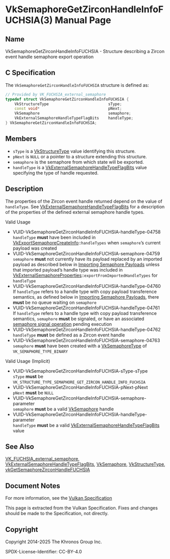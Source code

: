 # VkSemaphoreGetZirconHandleInfoFUCHSIA(3) Manual Page

## Name

VkSemaphoreGetZirconHandleInfoFUCHSIA - Structure describing a Zircon event handle semaphore export operation



## [](#_c_specification)C Specification

The `VkSemaphoreGetZirconHandleInfoFUCHSIA` structure is defined as:

```c++
// Provided by VK_FUCHSIA_external_semaphore
typedef struct VkSemaphoreGetZirconHandleInfoFUCHSIA {
    VkStructureType                          sType;
    const void*                              pNext;
    VkSemaphore                              semaphore;
    VkExternalSemaphoreHandleTypeFlagBits    handleType;
} VkSemaphoreGetZirconHandleInfoFUCHSIA;
```

## [](#_members)Members

- `sType` is a [VkStructureType](https://registry.khronos.org/vulkan/specs/latest/man/html/VkStructureType.html) value identifying this structure.
- `pNext` is `NULL` or a pointer to a structure extending this structure.
- `semaphore` is the semaphore from which state will be exported.
- `handleType` is a [VkExternalSemaphoreHandleTypeFlagBits](https://registry.khronos.org/vulkan/specs/latest/man/html/VkExternalSemaphoreHandleTypeFlagBits.html) value specifying the type of handle requested.

## [](#_description)Description

The properties of the Zircon event handle returned depend on the value of `handleType`. See [VkExternalSemaphoreHandleTypeFlagBits](https://registry.khronos.org/vulkan/specs/latest/man/html/VkExternalSemaphoreHandleTypeFlagBits.html) for a description of the properties of the defined external semaphore handle types.

Valid Usage

- [](#VUID-VkSemaphoreGetZirconHandleInfoFUCHSIA-handleType-04758)VUID-VkSemaphoreGetZirconHandleInfoFUCHSIA-handleType-04758  
  `handleType` **must** have been included in [VkExportSemaphoreCreateInfo](https://registry.khronos.org/vulkan/specs/latest/man/html/VkExportSemaphoreCreateInfo.html)::`handleTypes` when `semaphore`’s current payload was created
- [](#VUID-VkSemaphoreGetZirconHandleInfoFUCHSIA-semaphore-04759)VUID-VkSemaphoreGetZirconHandleInfoFUCHSIA-semaphore-04759  
  `semaphore` **must** not currently have its payload replaced by an imported payload as described below in [Importing Semaphore Payloads](https://registry.khronos.org/vulkan/specs/latest/html/vkspec.html#synchronization-semaphores-importing) unless that imported payload’s handle type was included in [VkExternalSemaphoreProperties](https://registry.khronos.org/vulkan/specs/latest/man/html/VkExternalSemaphoreProperties.html)::`exportFromImportedHandleTypes` for `handleType`
- [](#VUID-VkSemaphoreGetZirconHandleInfoFUCHSIA-handleType-04760)VUID-VkSemaphoreGetZirconHandleInfoFUCHSIA-handleType-04760  
  If `handleType` refers to a handle type with copy payload transference semantics, as defined below in [Importing Semaphore Payloads](https://registry.khronos.org/vulkan/specs/latest/html/vkspec.html#synchronization-semaphores-importing), there **must** be no queue waiting on `semaphore`
- [](#VUID-VkSemaphoreGetZirconHandleInfoFUCHSIA-handleType-04761)VUID-VkSemaphoreGetZirconHandleInfoFUCHSIA-handleType-04761  
  If `handleType` refers to a handle type with copy payload transference semantics, `semaphore` **must** be signaled, or have an associated [semaphore signal operation](https://registry.khronos.org/vulkan/specs/latest/html/vkspec.html#synchronization-semaphores-signaling) pending execution
- [](#VUID-VkSemaphoreGetZirconHandleInfoFUCHSIA-handleType-04762)VUID-VkSemaphoreGetZirconHandleInfoFUCHSIA-handleType-04762  
  `handleType` **must** be defined as a Zircon event handle
- [](#VUID-VkSemaphoreGetZirconHandleInfoFUCHSIA-semaphore-04763)VUID-VkSemaphoreGetZirconHandleInfoFUCHSIA-semaphore-04763  
  `semaphore` **must** have been created with a [VkSemaphoreType](https://registry.khronos.org/vulkan/specs/latest/man/html/VkSemaphoreType.html) of `VK_SEMAPHORE_TYPE_BINARY`

Valid Usage (Implicit)

- [](#VUID-VkSemaphoreGetZirconHandleInfoFUCHSIA-sType-sType)VUID-VkSemaphoreGetZirconHandleInfoFUCHSIA-sType-sType  
  `sType` **must** be `VK_STRUCTURE_TYPE_SEMAPHORE_GET_ZIRCON_HANDLE_INFO_FUCHSIA`
- [](#VUID-VkSemaphoreGetZirconHandleInfoFUCHSIA-pNext-pNext)VUID-VkSemaphoreGetZirconHandleInfoFUCHSIA-pNext-pNext  
  `pNext` **must** be `NULL`
- [](#VUID-VkSemaphoreGetZirconHandleInfoFUCHSIA-semaphore-parameter)VUID-VkSemaphoreGetZirconHandleInfoFUCHSIA-semaphore-parameter  
  `semaphore` **must** be a valid [VkSemaphore](https://registry.khronos.org/vulkan/specs/latest/man/html/VkSemaphore.html) handle
- [](#VUID-VkSemaphoreGetZirconHandleInfoFUCHSIA-handleType-parameter)VUID-VkSemaphoreGetZirconHandleInfoFUCHSIA-handleType-parameter  
  `handleType` **must** be a valid [VkExternalSemaphoreHandleTypeFlagBits](https://registry.khronos.org/vulkan/specs/latest/man/html/VkExternalSemaphoreHandleTypeFlagBits.html) value

## [](#_see_also)See Also

[VK\_FUCHSIA\_external\_semaphore](https://registry.khronos.org/vulkan/specs/latest/man/html/VK_FUCHSIA_external_semaphore.html), [VkExternalSemaphoreHandleTypeFlagBits](https://registry.khronos.org/vulkan/specs/latest/man/html/VkExternalSemaphoreHandleTypeFlagBits.html), [VkSemaphore](https://registry.khronos.org/vulkan/specs/latest/man/html/VkSemaphore.html), [VkStructureType](https://registry.khronos.org/vulkan/specs/latest/man/html/VkStructureType.html), [vkGetSemaphoreZirconHandleFUCHSIA](https://registry.khronos.org/vulkan/specs/latest/man/html/vkGetSemaphoreZirconHandleFUCHSIA.html)

## [](#_document_notes)Document Notes

For more information, see the [Vulkan Specification](https://registry.khronos.org/vulkan/specs/latest/html/vkspec.html#VkSemaphoreGetZirconHandleInfoFUCHSIA)

This page is extracted from the Vulkan Specification. Fixes and changes should be made to the Specification, not directly.

## [](#_copyright)Copyright

Copyright 2014-2025 The Khronos Group Inc.

SPDX-License-Identifier: CC-BY-4.0